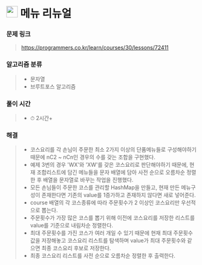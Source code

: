 # <img src="https://kakao.com/favicon.ico" width=30> 메뉴 리뉴얼

### 문제 링크
> https://programmers.co.kr/learn/courses/30/lessons/72411

### 알고리즘 분류
>- 문자열
>- 브루트포스 알고리즘

### 풀이 시간
>- ⏱ 2시간+

### 해결
>- 코스요리를 각 손님이 주문한 최소 2가지 이상의 단품메뉴들로 구성해야하기 때문에 nC2 ~ nCn인 경우의 수를 갖는 조합을 구현했다.
>- 예제 3번의 경우 'WX'와 'XW'를 갖은 코스요리로 판단해야하기 때문에, 현재 조합리스트에 담긴 메뉴들을 문자 배열에 담아 사전 순으로 오름차순 정렬한 후 배열을 문자열로 바꾸는 작업을 진행했다.
>- 모든 손님들이 주문한 코스를 관리할 HashMap을 만들고, 현재 만든 메뉴구성이 존재한다면 기존의 value를 1증가하고 존재하지 않다면 새로 넣어준다.
>- course 배열의 각 코스종류에 따라 주문횟수가 2 이상인 코스요리만 우선적으로 뽑는다. 
>- 주문횟수가 가장 많은 코스를 뽑기 위해 이전에 코스요리를 저장한 리스트를 value를 기준으로 내림차순 정렬한다.
>- 최대 주문횟수를 가진 코스가 여러 개일 수 있기 때문에 현재 최대 주문횟수 값을 저장해놓고 코스요리 리스트를 탐색하며 value가 최대 주문횟수와 같으면 최종 코스요리 후보로 저장한다.
>- 최종 코스요리 리스트를 사전 순으로 오름차순 정렬한 후 출력한다.
